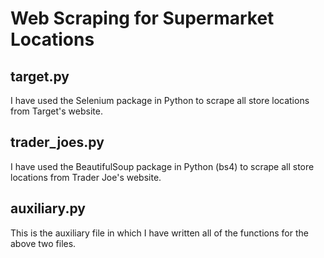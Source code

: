 # Web Scraping for Supermarket Locations

## target.py

I have used the Selenium package in Python to scrape all store locations from Target's website.

## trader_joes.py

I have used the BeautifulSoup package in Python (bs4) to scrape all store locations from Trader Joe's website.

## auxiliary.py

This is the auxiliary file in which I have written all of the functions for the above two files.
